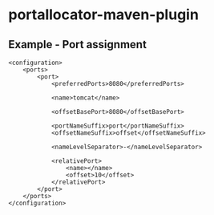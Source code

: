 portallocator-maven-plugin
==========================

Example - Port assignment
-------------------------
```
<configuration>
    <ports>
        <port>
            <preferredPorts>8080</preferredPorts>

            <name>tomcat</name>

            <offsetBasePort>8080</offsetBasePort>

            <portNameSuffix>port</portNameSuffix>
            <offsetNameSuffix>offset</offsetNameSuffix>

            <nameLevelSeparator>-</nameLevelSeparator>

            <relativePort>
                <name></name>
                <offset>10</offset>
            </relativePort>
        </port>
    </ports>
</configuration>
```
